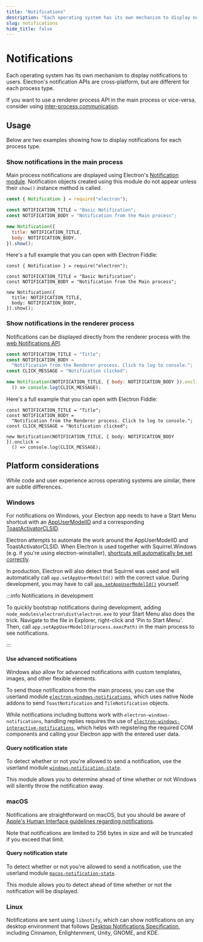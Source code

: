 ```yaml
---
title: "Notifications"
description: "Each operating system has its own mechanism to display notifications to users. Electron's notification APIs are cross-platform, but are different for each process type."
slug: notifications
hide_title: false
---
```


# Notifications

Each operating system has its own mechanism to display notifications to users. Electron's notification
APIs are cross-platform, but are different for each process type.

If you want to use a renderer process API in the main process or vice-versa, consider using
[inter-process communication](latest/tutorial/ipc.md).

## Usage

Below are two examples showing how to display notifications for each process type.

### Show notifications in the main process

Main process notifications are displayed using Electron's [Notification module](latest/api/notification.md).
Notification objects created using this module do not appear unless their `show()` instance
method is called.

```js title='Main Process'
const { Notification } = require("electron");

const NOTIFICATION_TITLE = "Basic Notification";
const NOTIFICATION_BODY = "Notification from the Main process";

new Notification({
  title: NOTIFICATION_TITLE,
  body: NOTIFICATION_BODY,
}).show();
```

Here's a full example that you can open with Electron Fiddle:

```fiddle docs/latest/fiddles/features/notifications/main
const { Notification } = require("electron");

const NOTIFICATION_TITLE = "Basic Notification";
const NOTIFICATION_BODY = "Notification from the Main process";

new Notification({
  title: NOTIFICATION_TITLE,
  body: NOTIFICATION_BODY,
}).show();
```

### Show notifications in the renderer process

Notifications can be displayed directly from the renderer process with the
[web Notifications API](https://developer.mozilla.org/en-US/docs/Web/API/Notifications_API/Using_the_Notifications_API).

```js title='Renderer Process'
const NOTIFICATION_TITLE = "Title";
const NOTIFICATION_BODY =
  "Notification from the Renderer process. Click to log to console.";
const CLICK_MESSAGE = "Notification clicked";

new Notification(NOTIFICATION_TITLE, { body: NOTIFICATION_BODY }).onclick =
  () => console.log(CLICK_MESSAGE);
```

Here's a full example that you can open with Electron Fiddle:

```fiddle docs/latest/fiddles/features/notifications/renderer
const NOTIFICATION_TITLE = "Title";
const NOTIFICATION_BODY =
  "Notification from the Renderer process. Click to log to console.";
const CLICK_MESSAGE = "Notification clicked";

new Notification(NOTIFICATION_TITLE, { body: NOTIFICATION_BODY }).onclick =
  () => console.log(CLICK_MESSAGE);
```

## Platform considerations

While code and user experience across operating systems are similar, there
are subtle differences.

### Windows

For notifications on Windows, your Electron app needs to have a Start Menu shortcut with an
[AppUserModelID][app-user-model-id] and a corresponding [ToastActivatorCLSID][toast-activator-clsid].

Electron attempts to automate the work around the AppUserModelID and ToastActivatorCLSID. When
Electron is used together with Squirrel.Windows (e.g. if you're using electron-winstaller),
[shortcuts will automatically be set correctly][squirrel-events].

In production, Electron will also detect that Squirrel was used and will automatically call
`app.setAppUserModelId()` with the correct value. During development, you may have
to call [`app.setAppUserModelId()`][set-app-user-model-id] yourself.

:::info Notifications in development

To quickly bootstrap notifications during development, adding
`node_modules\electron\dist\electron.exe` to your Start Menu also does the
trick. Navigate to the file in Explorer, right-click and 'Pin to Start Menu'.
Then, call `app.setAppUserModelId(process.execPath)` in the main process to see notifications.

:::

#### Use advanced notifications

Windows also allow for advanced notifications with custom templates, images, and other flexible
elements.

To send those notifications from the main process, you can use the userland module
[`electron-windows-notifications`](https://github.com/felixrieseberg/electron-windows-notifications),
which uses native Node addons to send `ToastNotification` and `TileNotification` objects.

While notifications including buttons work with `electron-windows-notifications`,
handling replies requires the use of
[`electron-windows-interactive-notifications`](https://github.com/felixrieseberg/electron-windows-interactive-notifications),
which helps with registering the required COM components and calling your
Electron app with the entered user data.

#### Query notification state

To detect whether or not you're allowed to send a notification, use the
userland module [`windows-notification-state`][windows-notification-state].

This module allows you to determine ahead of time whether or not Windows will silently throw the
notification away.

### macOS

Notifications are straightforward on macOS, but you should be aware of
[Apple's Human Interface guidelines regarding notifications][apple-notification-guidelines].

Note that notifications are limited to 256 bytes in size and will be truncated
if you exceed that limit.

#### Query notification state

To detect whether or not you're allowed to send a notification, use the userland module
[`macos-notification-state`][macos-notification-state].

This module allows you to detect ahead of time whether or not the notification will be displayed.

### Linux

Notifications are sent using `libnotify`, which can show notifications on any
desktop environment that follows [Desktop Notifications
Specification][notification-spec], including Cinnamon, Enlightenment, Unity,
GNOME, and KDE.

[notification-spec]: https://developer-old.gnome.org/notification-spec/
[app-user-model-id]: https://learn.microsoft.com/en-us/windows/win32/shell/appids
[set-app-user-model-id]: latest/api/app.md#appsetappusermodelidid-windows
[squirrel-events]: https://github.com/electron/windows-installer/blob/main/README.md#handling-squirrel-events
[toast-activator-clsid]: https://learn.microsoft.com/en-us/windows/win32/properties/props-system-appusermodel-toastactivatorclsid
[apple-notification-guidelines]: https://developer.apple.com/macos/human-interface-guidelines/system-capabilities/notifications/
[windows-notification-state]: https://github.com/felixrieseberg/windows-notification-state
[macos-notification-state]: https://github.com/felixrieseberg/macos-notification-state
